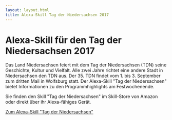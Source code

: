 ```yaml
---
layout: layout.html
title: Alexa-Skill Tag der Niedersachsen 2017
---
```


# Alexa-Skill für den Tag der Niedersachsen 2017

Das Land Niedersachsen feiert mit dem Tag der Niedersachsen (TDN) seine Geschichte, Kultur und Vielfalt. Alle zwei Jahre richtet eine andere Stadt in Niedersachsen den TDN aus. Der 35. TDN findet vom 1. bis 3. September zum dritten Mail in Wolfsburg statt. Der Alexa-Skill "Tag der Niedersachsen" bietet Informationen zu den Programmhighlights am Festwochenende.

Sie finden den Skill "Tag der Niedersachsen" im Skill-Store von Amazon oder direkt über ihr Alexa-fähiges Gerät.

<a class="button cta" target="blank" href="https://www.amazon.de/dp/B074TT48R3/">Zum Alexa-Skill "Tag der Niedersachsen"</a>
